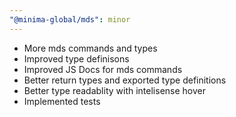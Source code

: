 ```yaml
---
"@minima-global/mds": minor
---
```


- More mds commands and types
- Improved type definisons
- Improved JS Docs for mds commands
- Better return types and exported type definitions
- Better type readablity with intelisense hover
- Implemented tests
